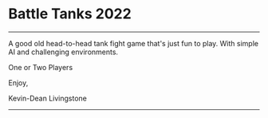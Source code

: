 # Battle Tanks 2022
****

A good old head-to-head tank fight game that's just fun to play. With simple AI and challenging environments.

One or Two Players

Enjoy,

Kevin-Dean Livingstone


---
